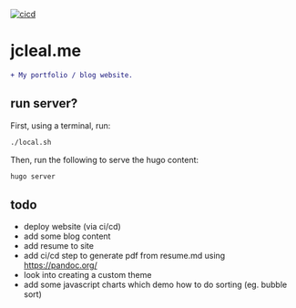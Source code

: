 [![cicd](https://github.com/jmpa-oss/jcleal.me/workflows/cicd/badge.svg)](https://github.com/jmpa-oss/jcleal.me/actions?query=workflow%3Acicd)

# jcleal.me

```diff
+ My portfolio / blog website.
```

## run server?

First, using a terminal, run:
```bash
./local.sh
```

Then, run the following to serve the hugo content:
```bash
hugo server
```

## todo

* deploy website (via ci/cd)
* add some blog content
* add resume to site
* add ci/cd step to generate pdf from resume.md using https://pandoc.org/
* look into creating a custom theme
* add some javascript charts which demo how to do sorting (eg. bubble sort)